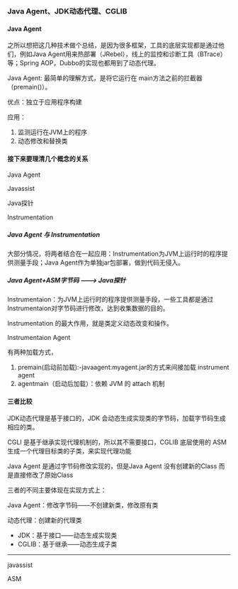 ### Java Agent、JDK动态代理、CGLIB



#### Java Agent

之所以想把这几种技术做个总结，是因为很多框架，工具的底层实现都是通过他们，例如Java Agent用来热部署（JRebel），线上的监控和诊断工具（BTrace）等；Spring AOP，Dubbo的实现也都用到了动态代理。



Java Agent: 最简单的理解方式，是将它运行在 main方法之前的拦截器（premain()）。

优点：独立于应用程序构建

应用：

1. 监测运行在JVM上的程序
2. 动态修改和替换类











#### 接下来要理清几个概念的关系

Java Agent

Javassist

Java探针

Instrumentation





##### Java Agent 与 Instrumentation

大部分情况，将两者结合在一起应用：Instrumentation为JVM上运行时的程序提供测量手段；Java Agent作为单独jar包部署，做到代码无侵入。



##### Java Agent+ASM字节码  ---> Java探针



Instrumentaion：为JVM上运行时的程序提供测量手段，一些工具都是通过Instrumentaion对字节码进行修改，达到收集数据的目的。



Instrumentation 的最大作用，就是类定义动态改变和操作。



Instrumentaion Agent 

有两种加载方式，

1. premain(启动前加载):-javaagent:myagent.jar的方式来间接加载 instrument agent
2. agentmain（启动后加载）：依赖 JVM 的 attach 机制



























#### 三者比较

JDK动态代理是基于接口的，JDK 会动态生成实现类的字节码，加载字节码生成相应的类。

CGLI 是基于继承实现代理机制的，所以其不需要接口，CGLIB 底层使用的 ASM 生成一个代理目标类的子类，来实现代理功能

Java Agent 是通过字节码修改实现的，但是Java Agent 没有创建新的Class 而是直接修改了原始Class



三者的不同主要体现在实现方式上：

Java Agent：修改字节码——不创建新类，修改原有类

动态代理：创建新的代理类

- JDK：基于接口——动态生成实现类
- CGLIB：基于继承——动态生成子类







------

javassist 

 ASM